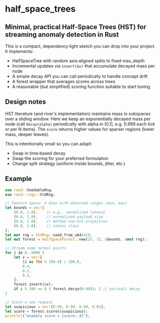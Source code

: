 # half_space_trees

Minimal, practical Half‑Space Trees (HST) for streaming anomaly detection in Rust
----------------------------------------------------------------------------
This is a compact, dependency‑light sketch you can drop into your project.
It implements:
  * HalfSpaceTree with random axis‑aligned splits to fixed max_depth
  * Incremental updates via `insert(&x)` that accumulate decayed mass per node
  * A simple decay API you can call periodically to handle concept drift
  * A forest wrapper that averages scores across trees
  * A reasonable (but simplified) scoring function suitable to start tuning

## Design notes
HST literature (and river's implementation) maintains mass in subspaces over a
sliding window. Here we keep an exponentially decayed mass per node (call
`decay(alpha)` periodically with alpha in (0,1], e.g. 0.999 each tick or per N items).
The `score` returns higher values for sparser regions (lower mass, deeper leaves).

This is intentionally small so you can adapt:
  - Swap in time‑based decay
  - Swap the scoring for your preferred formulation
  - Change split strategy (uniform inside bounds, jitter, etc.)

## Example
```rust
use rand::SeedableRng;
use rand::rngs::StdRng;

// Feature space: 4 dims with observed ranges (min, max)
let bounds = vec![
    (0.0, 1.0),    // e.g., normalized latency
    (0.0, 1.0),    // normalized payload size
    (0.0, 1.0),    // method one‑hot projection
    (0.0, 1.0),    // status class
];
let mut rng = StdRng::seed_from_u64(42);
let mut forest = HalfSpaceForest::new(25, 12, &bounds, &mut rng);

// Stream some normal points
for i in 0..5000 {
    let x = vec![
        (i as f64 % 100.0) / 100.0,
        0.4,
        0.2,
        0.5,
    ];
    forest.insert(&x);
    if i % 200 == 0 { forest.decay(0.995); } // periodic decay
}

// Score a new request
let suspicious = vec![0.99, 0.99, 0.99, 0.01];
let score = forest.score(&suspicious);
println!("anomaly score = {score:.4}");
```
